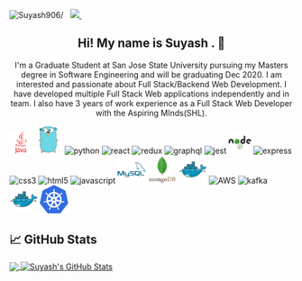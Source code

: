 <p align="left"> 
 <img src=https://komarev.com/ghpvc/?username=Suyash906 alt=Suyash906/> 
 &nbsp; 
 
  
  <a href="https://www.linkedin.com/in/suyash-906/">
    <img src="https://img.shields.io/badge/Suyash-Srivastava-blue?style=flat&logo=linkedin">
  </a> &nbsp;   

  
</p>

<h2 align="center">Hi! My name is Suyash . 👋</h2>

<p align="center">I'm a Graduate Student at San Jose State University pursuing my Masters degree in Software Engineering and will be graduating Dec 2020.
I am interested and passionate about Full Stack/Backend Web Development. I have developed multiple Full Stack Web applications independently and in team. I also have 3 years of work experience as a Full Stack Web Developer with the Aspiring MInds(SHL).</p>

<p align="left">
  
 <img src=https://github.com/devicons/devicon/blob/master/icons/java/java-plain-wordmark.svg alt=java width="40" height="40"/>
 <img src=https://github.com/devicons/devicon/blob/master/icons/go/go-original.svg alt=go width="50" height="50"/>
 <img src=https://devicons.github.io/devicon/devicon.git/icons/python/python-original-wordmark.svg alt=python width="50" height="50"/>
 <img src=https://devicons.github.io/devicon/devicon.git/icons/react/react-original-wordmark.svg alt=react width="40" height="40"/> 
 <img src=https://github.com/prplx/svg-logos/blob/master/svg/redux.svg alt=redux width="40" height="40"/>
 <img src=https://upload.wikimedia.org/wikipedia/commons/1/17/GraphQL_Logo.svg alt=graphql width="50" height="50"/> 
 <img src= https://github.com/prplx/svg-logos/blob/master/svg/jest.svg alt=jest width="50" height="50"/>
 <img src=https://github.com/devicons/devicon/blob/master/icons/nodejs/nodejs-original-wordmark.svg alt=nodejs width="40" height="40"/>
 <img src= https://github.com/prplx/svg-logos/blob/master/svg/express.svg alt=express width="50" height="50"/>
 <img src=https://devicons.github.io/devicon/devicon.git/icons/css3/css3-original-wordmark.svg alt=css3 width="40" height="40"/> 
 <img src=https://devicons.github.io/devicon/devicon.git/icons/html5/html5-original-wordmark.svg alt=html5 width="40" height="40"/> 
 <img src=https://devicons.github.io/devicon/devicon.git/icons/javascript/javascript-original.svg alt=javascript width="40" height="40"/>
 <img src=https://raw.githubusercontent.com/devicons/devicon/master/icons/mysql/mysql-plain-wordmark.svg alt=mysql width="50" height="50"/> 
 <img src=https://github.com/devicons/devicon/blob/master/icons/mongodb/mongodb-original-wordmark.svg alt=mongodb width="50" height="50"/>
 <img src=https://github.com/devicons/devicon/blob/master/icons/docker/docker-original.svg alt=docker width="50" height="50"/> 
 <img src=https://upload.wikimedia.org/wikipedia/commons/9/93/Amazon_Web_Services_Logo.svg alt=AWS width="50" height="50"/> 
 <img src=https://upload.wikimedia.org/wikipedia/commons/0/05/Apache_kafka.svg alt=kafka width="50" height="50"/>
 <img src=https://github.com/devicons/devicon/blob/master/icons/docker/docker-original.svg alt=docker width="50" height="50"/>
 <img src=https://github.com/kubernetes/kubernetes/blob/master/logo/logo.svg alt=kubernetes width="50" height="50"/>
 
</p>

## &#x1f4c8; GitHub Stats
<a href="https://github.com/Suyash906/Suyash906" >
    <img align="center" src="https://github-readme-stats.vercel.app/api/top-langs/?layout=compact&username=Suyash906&hide=css,html&title_color=ffffff&text_color=c9cacc&icon_color=2bbc8a&bg_color=1d1f21" height="180px"/>
  </a>

  <a href="https://github.com/Suyash906/Suyash906" >
    <img align="center" src="https://github-readme-stats.vercel.app/api?username=Suyash906&show_icons=true&line_height=27&count_private=true&title_color=ffffff&text_color=c9cacc&icon_color=2bbc8a&bg_color=1d1f21" alt="Suyash's GitHub Stats" height="180px"/>
  </a>

<!--
**Suyash906/Suyash906** is a ✨ _special_ ✨ repository because its `README.md` (this file) appears on your GitHub profile.

Here are some ideas to get you started:

- 🔭 I’m currently working on ...
- 🌱 I’m currently learning ...
- 👯 I’m looking to collaborate on ...
- 🤔 I’m looking for help with ...
- 💬 Ask me about ...
- 📫 How to reach me: ...
- 😄 Pronouns: ...
- ⚡ Fun fact: ...
-->
